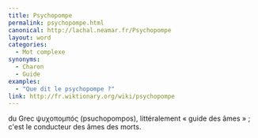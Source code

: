 ```yaml
---
title: Psychopompe
permalink: psychopompe.html
canonical: http://lachal.neamar.fr/Psychopompe
layout: word
categories:
  - Mot complexe
synonyms:
  - Charon
  - Guide
examples:
  - "Que dit le psychopompe ?"
link: http://fr.wiktionary.org/wiki/psychopompe
---
```


du Grec &#968;&#965;&#967;&#959;&#960;&#959;&#956;&#960;ó&#962; (psuchopompos), littéralement « guide des âmes » ; c'est le conducteur des âmes des morts.

